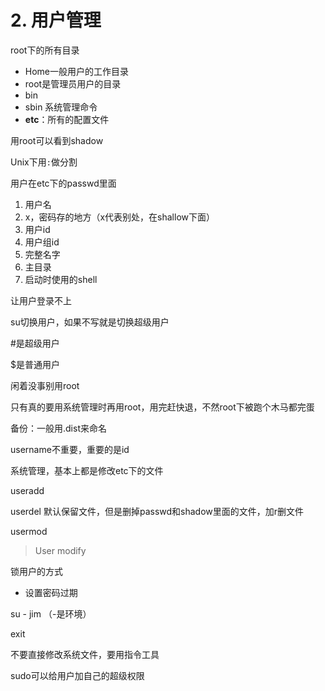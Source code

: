 # 2. 用户管理

root下的所有目录

- Home一般用户的工作目录
- root是管理员用户的目录
- bin
- sbin 系统管理命令
- **etc**：所有的配置文件



用root可以看到shadow

Unix下用`:`做分割



用户在etc下的passwd里面

1. 用户名
2. x，密码存的地方（x代表别处，在shallow下面）
3. 用户id
4. 用户组id
5. 完整名字
6. 主目录
7. 启动时使用的shell



让用户登录不上

su切换用户，如果不写就是切换超级用户

\#是超级用户

$是普通用户



闲着没事别用root

只有真的要用系统管理时再用root，用完赶快退，不然root下被跑个木马都完蛋



备份：一般用.dist来命名



username不重要，重要的是id

系统管理，基本上都是修改etc下的文件



useradd

userdel 默认保留文件，但是删掉passwd和shadow里面的文件，加r删文件



usermod

> User modify

锁用户的方式

- 设置密码过期



su - jim （-是环境）

exit



不要直接修改系统文件，要用指令工具



sudo可以给用户加自己的超级权限

